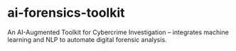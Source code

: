 # ai-forensics-toolkit
An AI-Augmented Toolkit for Cybercrime Investigation – integrates machine learning and NLP to automate digital forensic analysis.
